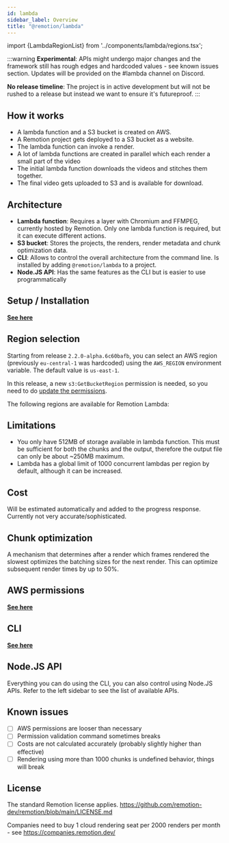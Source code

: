 ```yaml
---
id: lambda
sidebar_label: Overview
title: "@remotion/lambda"
---
```


import {LambdaRegionList} from '../components/lambda/regions.tsx';

:::warning
**Experimental**: APIs might undergo major changes and the framework still has rough edges and hardcoded values - see known issues section. Updates will be provided on the #lambda channel on Discord.

**No release timeline**: The project is in active development but will not be rushed to a release but instead we want to ensure it's futureproof.
:::

## How it works

- A lambda function and a S3 bucket is created on AWS.
- A Remotion project gets deployed to a S3 bucket as a website.
- The lambda function can invoke a render.
- A lot of lambda functions are created in parallel which each render a small part of the video
- The initial lambda function downloads the videos and stitches them together.
- The final video gets uploaded to S3 and is available for download.

## Architecture

- **Lambda function**: Requires a layer with Chromium and FFMPEG, currently hosted by Remotion. Only one lambda function is required, but it can execute different actions.
- **S3 bucket**: Stores the projects, the renders, render metadata and chunk optimization data.
- **CLI**: Allows to control the overall architecture from the command line. Is installed by adding `@remotion/lambda` to a project.
- **Node.JS API**: Has the same features as the CLI but is easier to use programmatically

## Setup / Installation

[**See here**](/docs/lambda/setup)

## Region selection

Starting from release `2.2.0-alpha.6c60bafb`, you can select an AWS region (previously `eu-central-1` was hardcoded) using the `AWS_REGION` environment variable. The default value is `us-east-1`.

In this release, a new `s3:GetBucketRegion` permission is needed, so you need to do [update the permissions](/docs/lambda/setup).

The following regions are available for Remotion Lambda:

<LambdaRegionList />

## Limitations

- You only have 512MB of storage available in lambda function. This must be sufficient for both the chunks and the output, therefore the output file can only be about ~250MB maximum.
- Lambda has a global limit of 1000 concurrent lambdas per region by default, although it can be increased.

## Cost

Will be estimated automatically and added to the progress response. Currently not very accurate/sophisticated.

## Chunk optimization

A mechanism that determines after a render which frames rendered the slowest optimizes the batching sizes for the next render. This can optimize subsequent render times by up to 50%.

## AWS permissions

[**See here**](/docs/lambda/permissions)

## CLI

[**See here**](/docs/lambda/cli)

## Node.JS API

Everything you can do using the CLI, you can also control using Node.JS APIs. Refer to the left sidebar to see the list of available APIs.

## Known issues

- [ ] AWS permissions are looser than necessary
- [ ] Permission validation command sometimes breaks
- [ ] Costs are not calculated accurately (probably slightly higher than effective)
- [ ] Rendering using more than 1000 chunks is undefined behavior, things will break

## License

The standard Remotion license applies. https://github.com/remotion-dev/remotion/blob/main/LICENSE.md

Companies need to buy 1 cloud rendering seat per 2000 renders per month - see https://companies.remotion.dev/
